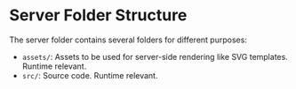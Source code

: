 <!--
SPDX-FileCopyrightText: 2022 SAP SE or an SAP affiliate company and CLA-assistant contributors

SPDX-License-Identifier: Apache-2.0
-->

# Server Folder Structure

The server folder contains several folders for different purposes:
- `assets/`: Assets to be used for server-side rendering like SVG templates. Runtime relevant.
- `src/`: Source code. Runtime relevant.
